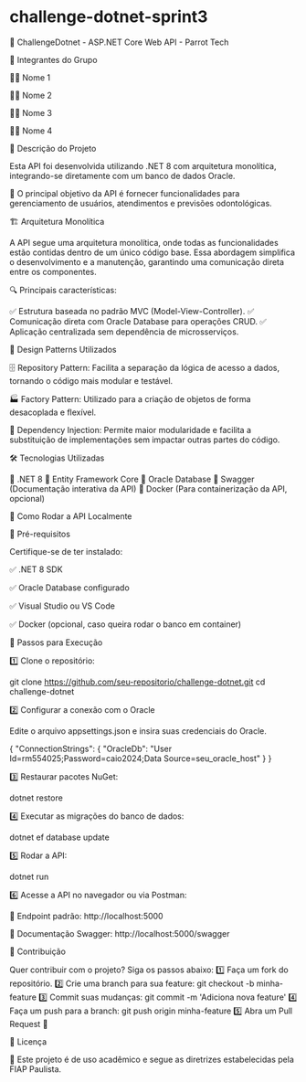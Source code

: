 # challenge-dotnet-sprint3
 
🦷 ChallengeDotnet - ASP.NET Core Web API - Parrot Tech

👥 Integrantes do Grupo

🧑‍💻 Nome 1

🧑‍💻 Nome 2

🧑‍💻 Nome 3

🧑‍💻 Nome 4

📌 Descrição do Projeto

Esta API foi desenvolvida utilizando .NET 8 com arquitetura monolítica, integrando-se diretamente com um banco de dados Oracle.

🔹 O principal objetivo da API é fornecer funcionalidades para gerenciamento de usuários, atendimentos e previsões odontológicas.

🏗 Arquitetura Monolítica

A API segue uma arquitetura monolítica, onde todas as funcionalidades estão contidas dentro de um único código base. Essa abordagem simplifica o desenvolvimento e a manutenção, garantindo uma comunicação direta entre os componentes.

🔍 Principais características:

✅ Estrutura baseada no padrão MVC (Model-View-Controller).
✅ Comunicação direta com Oracle Database para operações CRUD.
✅ Aplicação centralizada sem dependência de microsserviços.

🎨 Design Patterns Utilizados

🗄 Repository Pattern: Facilita a separação da lógica de acesso a dados, tornando o código mais modular e testável.

🏭 Factory Pattern: Utilizado para a criação de objetos de forma desacoplada e flexível.

🔗 Dependency Injection: Permite maior modularidade e facilita a substituição de implementações sem impactar outras partes do código.

🛠 Tecnologias Utilizadas

🚀 .NET 8
💾 Entity Framework Core
🎯 Oracle Database
📜 Swagger (Documentação interativa da API)
🐳 Docker (Para containerização da API, opcional)

🚀 Como Rodar a API Localmente

📌 Pré-requisitos

Certifique-se de ter instalado:

✅ .NET 8 SDK

✅ Oracle Database configurado

✅ Visual Studio ou VS Code

✅ Docker (opcional, caso queira rodar o banco em container)

📄 Passos para Execução

1️⃣ Clone o repositório:

git clone https://github.com/seu-repositorio/challenge-dotnet.git
cd challenge-dotnet

2️⃣ Configurar a conexão com o Oracle

Edite o arquivo appsettings.json e insira suas credenciais do Oracle.

{
  "ConnectionStrings": {
    "OracleDb": "User Id=rm554025;Password=caio2024;Data Source=seu_oracle_host"
  }
}

3️⃣ Restaurar pacotes NuGet:

dotnet restore

4️⃣ Executar as migrações do banco de dados:

dotnet ef database update

5️⃣ Rodar a API:

dotnet run

6️⃣ Acesse a API no navegador ou via Postman:

🔗 Endpoint padrão: http://localhost:5000

📜 Documentação Swagger: http://localhost:5000/swagger

🤝 Contribuição

Quer contribuir com o projeto? Siga os passos abaixo:
1️⃣ Faça um fork do repositório.
2️⃣ Crie uma branch para sua feature: git checkout -b minha-feature
3️⃣ Commit suas mudanças: git commit -m 'Adiciona nova feature'
4️⃣ Faça um push para a branch: git push origin minha-feature
5️⃣ Abra um Pull Request 🚀

📜 Licença

📝 Este projeto é de uso acadêmico e segue as diretrizes estabelecidas pela FIAP Paulista.
